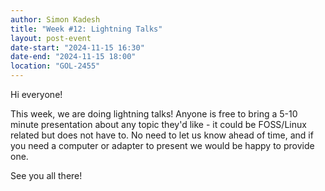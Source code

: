 ```yaml
---
author: Simon Kadesh
title: "Week #12: Lightning Talks"
layout: post-event
date-start: "2024-11-15 16:30"
date-end: "2024-11-15 18:00"
location: "GOL-2455"
---
```


Hi everyone!

This week, we are doing lightning talks! Anyone is free to bring a 5-10 minute presentation about any topic they'd like - it could be FOSS/Linux related but does not have to. No need to let us know ahead of time, and if you need a computer or adapter to present we would be happy to provide one.

See you all there!
